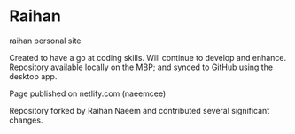 # Raihan
raihan personal site

Created to have a go at coding skills. Will continue to develop and enhance.
Repository available locally on the MBP; and synced to GitHub using the desktop app.

Page published on netlify.com (naeemcee)

Repository forked by Raihan Naeem and contributed several significant changes.
